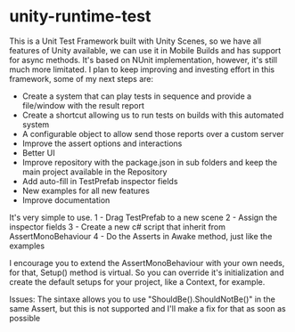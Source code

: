 # unity-runtime-test
This is a Unit Test Framework built with Unity Scenes, so we have all features of Unity available, we can use it in Mobile Builds and has support for async methods. 
It's based on NUnit implementation, however, it's still much more limitated. 
I plan to keep improving and investing effort in this framework, some of my next steps are:

- Create a system that can play tests in sequence and provide a file/window with the result report
- Create a shortcut allowing us to run tests on builds with this automated system
- A configurable object to allow send those reports over a custom server
- Improve the assert options and interactions
- Better UI
- Improve repository with the package.json in sub folders and keep the main project available in the Repository
- Add auto-fill in TestPrefab inspector fields
- New examples for all new features
- Improve documentation

It's very simple to use. 
1 - Drag TestPrefab to a new scene
2 - Assign the inspector fields
3 - Create a new c# script that inherit from AssertMonoBehaviour
4 - Do the Asserts in Awake method, just like the examples

I encourage you to extend the AssertMonoBehaviour with your own needs, for that, Setup() method is virtual.
So you can override it's initialization and create the default setups for your project, like a Context, for example.

Issues:
The sintaxe allows you to use "ShouldBe().ShouldNotBe()" in the same Assert, but this is not supported and I'll make a fix for that as soon as possible
